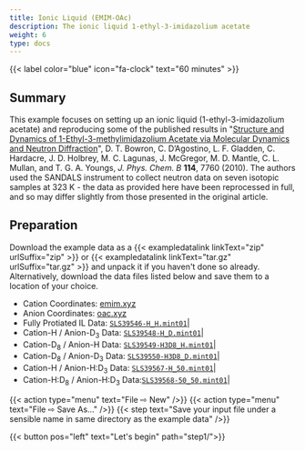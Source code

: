 ```yaml
---
title: Ionic Liquid (EMIM-OAc)
description: The ionic liquid 1-ethyl-3-imidazolium acetate
weight: 6
type: docs
---
```


{{< label color="blue" icon="fa-clock" text="60 minutes" >}}

## Summary

This example focuses on setting up an ionic liquid (1-ethyl-3-imidazolium acetate) and reproducing some of the published results in "[Structure and Dynamics of 1-Ethyl-3-methylimidazolium Acetate via Molecular Dynamics and Neutron Diffraction](https://doi.org/10.1021/jp102180q)", D. T. Bowron, C. D’Agostino, L. F. Gladden, C. Hardacre, J. D. Holbrey, M. C. Lagunas, J. McGregor, M. D. Mantle, C. L. Mullan, and T. G. A. Youngs, _J. Phys. Chem. B_ **114**, 7760 (2010). The authors used the SANDALS instrument to collect neutron data on seven isotopic samples at 323 K - the data as provided here have been reprocessed in full, and so may differ slightly from those presented in the original article.

## Preparation

Download the example data as a {{< exampledatalink linkText="zip" urlSuffix="zip" >}} or {{< exampledatalink linkText="tar.gz" urlSuffix="tar.gz" >}} and unpack it if you haven't done so already. Alternatively, download the data files listed below and save them to a location of your choice.

- Cation Coordinates: [emim.xyz](https://raw.githubusercontent.com/disorderedmaterials/dissolve/develop/examples/emim-oac/species/emim.xyz)
- Anion Coordinates: [oac.xyz](https://raw.githubusercontent.com/disorderedmaterials/dissolve/develop/examples/emim-oac/species/oac.xyz)
- Fully Protiated IL Data: [`SLS39546-H_H.mint01`](https://raw.githubusercontent.com/disorderedmaterials/dissolve/develop/examples/emim-oac/data/SLS39546-H_H.mint01)|
- Cation-H / Anion-D<sub>3</sub> Data: [`SLS39548-H_D.mint01`](https://raw.githubusercontent.com/disorderedmaterials/dissolve/develop/examples/emim-oac/data/SLS39548-H_D.mint01)|
- Cation-D<sub>8</sub> / Anion-H Data: [`SLS39549-H3D8_H.mint01`](https://raw.githubusercontent.com/disorderedmaterials/dissolve/develop/examples/emim-oac/data/SLS39549-H3D8_H.mint01)|
- Cation-D<sub>8</sub> / Anion-D<sub>3</sub> Data: [`SLS39550-H3D8_D.mint01`](https://raw.githubusercontent.com/disorderedmaterials/dissolve/develop/examples/emim-oac/data/SLS39550-H3D8_D.mint01)|
- Cation-H / Anion-H:D<sub>3</sub> Data: [`SLS39567-H_50.mint01`](https://raw.githubusercontent.com/disorderedmaterials/dissolve/develop/examples/emim-oac/data/SLS39567-H_50.mint01)|
- Cation-H:D<sub>8</sub> / Anion-H:D<sub>3</sub> Data:[`SLS39568-50_50.mint01`](https://raw.githubusercontent.com/disorderedmaterials/dissolve/develop/examples/emim-oac/data/SLS39568-50_50.mint01)|

{{< action type="menu" text="File &#8680; New" />}}
{{< action type="menu" text="File &#8680; Save As..." />}}
{{< step text="Save your input file under a sensible name in same directory as the example data" />}}

{{< button pos="left" text="Let's begin" path="step1/">}}
